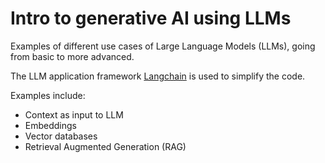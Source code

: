 # Intro to generative AI using LLMs
Examples of different use cases of Large Language Models (LLMs), going from basic to more advanced.

The LLM application framework [Langchain](https://python.langchain.com/) is used to simplify the code.

Examples include:
- Context as input to LLM
- Embeddings
- Vector databases
- Retrieval Augmented Generation (RAG)
